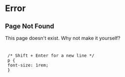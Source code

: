<head>
	<title>Page Not Found | Vale.Rocks</title>
    <meta property="og:title" content="Page Not Found | Vale.Rocks"/>
</head>

<h1 id="section">
    Error
</h1>

## Page Not Found

This page doesn't exist. Why not make it yourself?

<style contenteditable style="display: block; white-space: pre-line; overflow: auto; background: var(--grey); font-family: monospace; padding: 0.5rem;">
/* Shift + Enter for a new line */
p {
font-size: 1rem;
}

</style>
